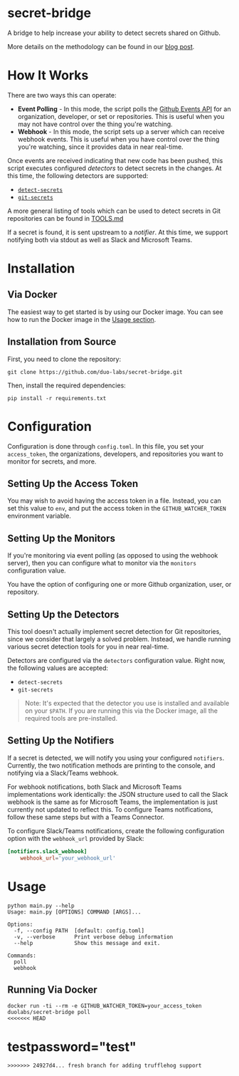secret-bridge
==============

A bridge to help increase your ability to detect secrets shared on Github.

More details on the methodology can be found in our [blog post](https://duo.com/labs/research/how-to-monitor-github-for-secrets).

How It Works
============

There are two ways this can operate:

-	**Event Polling** - In this mode, the script polls the [Github Events API](https://developer.github.com/v3/activity/events/) for an organization, developer, or set or repositories. This is useful when you may not have control over the thing you're watching.
-	**Webhook** - In this mode, the script sets up a server which can receive webhook events. This is useful when you have control over the thing you're watching, since it provides data in near real-time.

Once events are received indicating that new code has been pushed, this script executes configured *detectors* to detect secrets in the changes. At this time, the following detectors are supported:

-	[`detect-secrets`](https://github.com/Yelp/detect-secrets)
-	[`git-secrets`](https://github.com/awslabs/git-secrets)

A more general listing of tools which can be used to detect secrets in Git repositories can be found in [TOOLS.md](TOOLS.md)

If a secret is found, it is sent upstream to a *notifier*. At this time, we support notifying both via stdout as well as Slack and Microsoft Teams.

Installation
============

Via Docker
----------

The easiest way to get started is by using our Docker image. You can see how to run the Docker image in the [Usage section](#running-via-docker).

Installation from Source
------------------------

First, you need to clone the repository:

```
git clone https://github.com/duo-labs/secret-bridge.git
```

Then, install the required dependencies:

```
pip install -r requirements.txt
```

Configuration
=============

Configuration is done through `config.toml`. In this file, you set your `access_token`, the organizations, developers, and repositories you want to monitor for secrets, and more.

Setting Up the Access Token
---------------------------

You may wish to avoid having the access token in a file. Instead, you can set this value to `env`, and put the access token in the `GITHUB_WATCHER_TOKEN` environment variable.

Setting Up the Monitors
-----------------------

If you're monitoring via event polling (as opposed to using the webhook server), then you can configure what to monitor via the `monitors` configuration value.

You have the option of configuring one or more Github organization, user, or repository.

Setting Up the Detectors
------------------------

This tool doesn't actually implement secret detection for Git repositories, since we consider that largely a solved problem. Instead, we handle running various secret detection tools for you in near real-time.

Detectors are configured via the `detectors` configuration value. Right now, the following values are accepted:

-	`detect-secrets`
-	`git-secrets`

> Note: It's expected that the detector you use is installed and available on your `$PATH`. If you are running this via the Docker image, all the required tools are pre-installed.

Setting Up the Notifiers
------------------------

If a secret is detected, we will notify you using your configured `notifiers`. Currently, the two notification methods are printing to the console, and notifying via a Slack/Teams webhook. 

For webhook notifications, both Slack and Microsoft Teams implementations work identically: the JSON structure used to call the Slack webhook is the same as for Microsoft Teams, the implementation is just currently not updated to reflect this. To configure Teams notifications, follow these same steps but with a Teams Connector.

To configure Slack/Teams notifications, create the following configuration option with the `webhook_url` provided by Slack:

```toml
[notifiers.slack_webhook]
    webhook_url='your_webhook_url'
```

Usage
=====

```
python main.py --help
Usage: main.py [OPTIONS] COMMAND [ARGS]...

Options:
  -f, --config PATH  [default: config.toml]
  -v, --verbose      Print verbose debug information
  --help             Show this message and exit.

Commands:
  poll
  webhook
```

Running Via Docker
------------------

```
docker run -ti --rm -e GITHUB_WATCHER_TOKEN=your_access_token duolabs/secret-bridge poll
<<<<<<< HEAD
```

testpassword="test"
=======
```
>>>>>>> 24927d4... fresh branch for adding trufflehog support
